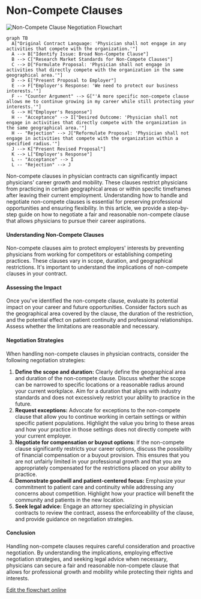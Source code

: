 # Non-Compete Clauses



![Non-Compete Clause Negotiation Flowchart](https://showme.redstarplugin.com/s/sSXzpHbS)

```mermaid
graph TB
  A["Original Contract Language: 'Physician shall not engage in any activities that compete with the organization.'"]
  A --> B["Identify Issue: Broad Non-Compete Clause"]
  B --> C["Research Market Standards for Non-Compete Clauses"]
  C --> D["Formulate Proposal: 'Physician shall not engage in activities that directly compete with the organization in the same geographical area.'"]
  D --> E["Present Proposal to Employer"]
  E --> F["Employer's Response: 'We need to protect our business interests.'"]
  F -- "Counter Argument" --> G["'A more specific non-compete clause allows me to continue growing in my career while still protecting your interests.'"]
  G --> H["Employer's Response"]
  H -- "Acceptance" --> I["Desired Outcome: 'Physician shall not engage in activities that directly compete with the organization in the same geographical area.'"]
  H -- "Rejection" --> J["Reformulate Proposal: 'Physician shall not engage in activities that compete with the organization within a specified radius.'"]
  J --> K["Present Revised Proposal"]
  K --> L["Employer's Response"]
  L -- "Acceptance" --> I
  L -- "Rejection" --> J
```

Non-compete clauses in physician contracts can significantly impact physicians' career growth and mobility. These clauses restrict physicians from practicing in certain geographical areas or within specific timeframes after leaving their current employment. Understanding how to handle and negotiate non-compete clauses is essential for preserving professional opportunities and ensuring flexibility. In this article, we provide a step-by-step guide on how to negotiate a fair and reasonable non-compete clause that allows physicians to pursue their career aspirations.

#### Understanding Non-Compete Clauses

Non-compete clauses aim to protect employers' interests by preventing physicians from working for competitors or establishing competing practices. These clauses vary in scope, duration, and geographical restrictions. It's important to understand the implications of non-compete clauses in your contract.

#### Assessing the Impact

Once you've identified the non-compete clause, evaluate its potential impact on your career and future opportunities. Consider factors such as the geographical area covered by the clause, the duration of the restriction, and the potential effect on patient continuity and professional relationships. Assess whether the limitations are reasonable and necessary.

#### Negotiation Strategies

When handling non-compete clauses in physician contracts, consider the following negotiation strategies:

1. **Define the scope and duration:** Clearly define the geographical area and duration of the non-compete clause. Discuss whether the scope can be narrowed to specific locations or a reasonable radius around your current workplace. Aim for a duration that aligns with industry standards and does not excessively restrict your ability to practice in the future.
2. **Request exceptions:** Advocate for exceptions to the non-compete clause that allow you to continue working in certain settings or within specific patient populations. Highlight the value you bring to these areas and how your practice in those settings does not directly compete with your current employer.
3. **Negotiate for compensation or buyout options:** If the non-compete clause significantly restricts your career options, discuss the possibility of financial compensation or a buyout provision. This ensures that you are not unfairly limited in your professional growth and that you are appropriately compensated for the restrictions placed on your ability to practice.
4. **Demonstrate goodwill and patient-centered focus:** Emphasize your commitment to patient care and continuity while addressing any concerns about competition. Highlight how your practice will benefit the community and patients in the new location.
5. **Seek legal advice:** Engage an attorney specializing in physician contracts to review the contract, assess the enforceability of the clause, and provide guidance on negotiation strategies.

#### Conclusion

Handling non-compete clauses requires careful consideration and proactive negotiation. By understanding the implications, employing effective negotiation strategies, and seeking legal advice when necessary, physicians can secure a fair and reasonable non-compete clause that allows for professional growth and mobility while protecting their rights and interests.

[Edit the flowchart online](https://showme.redstarplugin.com/s/0RWgryDv)
